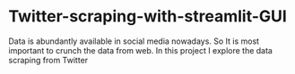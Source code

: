 # Twitter-scraping-with-streamlit-GUI
Data is abundantly available in social media nowadays. So It is most important to crunch the data from web. In this project I explore the data scraping from Twitter
